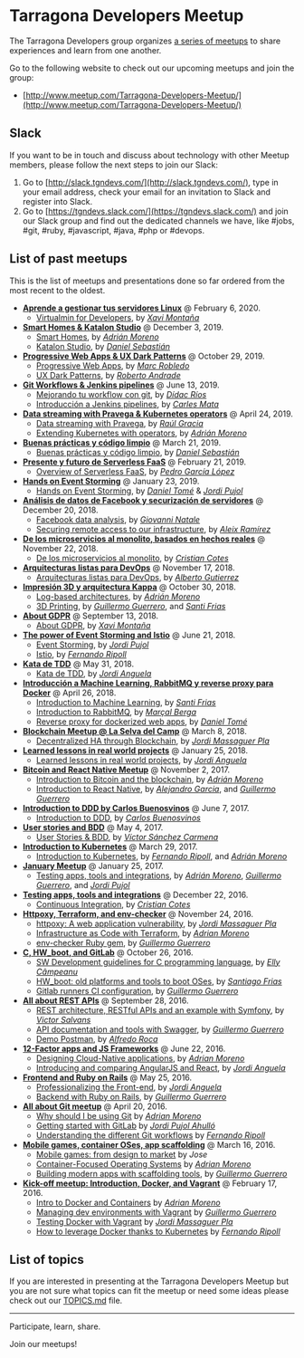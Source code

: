 # Tarragona Developers Meetup

The Tarragona Developers group organizes [a series of meetups](http://www.meetup.com/Tarragona-Developers-Meetup/) to share experiences and learn from one another.

Go to the following website to check out our upcoming meetups and join the group:

* [http://www.meetup.com/Tarragona-Developers-Meetup/](http://www.meetup.com/Tarragona-Developers-Meetup/)


## Slack

If you want to be in touch and discuss about technology with other Meetup members, please follow the next steps to join our Slack:

1. Go to [http://slack.tgndevs.com/](http://slack.tgndevs.com/), type in your email address, check your email for an invitation to Slack and register into Slack.
2. Go to [https://tgndevs.slack.com/](https://tgndevs.slack.com/) and join our Slack group and find out the dedicated channels we have, like #jobs, #git, #ruby, #javascript, #java, #php or #devops.


## List of past meetups

This is the list of meetups and presentations done so far ordered from the most recent to the oldest.

* **[Aprende a gestionar tus servidores Linux](https://www.meetup.com/Tarragona-Developers-Meetup/events/268107587/)** @ February 6, 2020.
  * [Virtualmin for Developers](https://github.com/tgndevs/meetup/raw/gh-pages/slides/virtualmin_for_developers.pdf), by *[Xavi Montaña](https://twitter.com/fxmontana)*
* **[Smart Homes & Katalon Studio](https://www.meetup.com/Tarragona-Developers-Meetup/events/266557369//)** @ December 3, 2019.
  * [Smart Homes](https://github.com/adrianmo/slides/raw/gh-pages/smart-homes/smart_homes.pdf), by *[Adrián Moreno](https://github.com/adrianmo)*
  * [Katalon Studio](#), by *[Daniel Sebastián](https://www.linkedin.com/in/danielesebastian/)*
* **[Progressive Web Apps & UX Dark Patterns](https://www.meetup.com/Tarragona-Developers-Meetup/events/265657835/)** @ October 29, 2019.
  * [Progressive Web Apps](https://github.com/tgndevs/meetup/raw/gh-pages/slides/PWA.pdf), by *[Marc Robledo](https://github.com/marcrobledo)*
  * [UX Dark Patterns](https://github.com/tgndevs/meetup/raw/gh-pages/slides/DarkPatterns.pdf), by *[Roberto Andrade](https://www.linkedin.com/in/robertoandradeperez/)*
* **[Git Workflows & Jenkins pipelines](https://www.meetup.com/Tarragona-Developers-Meetup/events/261826064/)** @ June 13, 2019.
  * [Mejorando tu workflow con git](#), by *[Dídac Ríos](https://github.com/didacrios)*
  * [Introducción a Jenkins pipelines](#), by *[Carles Mata](https://github.com/cmmata)*
* **[Data streaming with Pravega & Kubernetes operators](https://www.meetup.com/Tarragona-Developers-Meetup/events/260272030/)** @ April 24, 2019.
  * [Data streaming with Pravega](#), by *[Raúl Gracia](https://www.linkedin.com/in/raulgraciatinedo/)*
  * [Extending Kubernetes with operators](https://adrianmo.github.io/slides/k8s-operators/#/), by *[Adrián Moreno](https://github.com/adrianmo)*
* **[Buenas prácticas y código limpio](https://www.meetup.com/Tarragona-Developers-Meetup/events/259416765/)** @ March 21, 2019.
  * [Buenas prácticas y código limpio](#), by *[Daniel Sebastián](https://www.linkedin.com/in/danielesebastian/)*
* **[Presente y futuro de Serverless FaaS](https://www.meetup.com/Tarragona-Developers-Meetup/events/257895762/)** @ February 21, 2019.
  * [Overview of Serverless FaaS](https://github.com/tgndevs/meetup/raw/gh-pages/slides/faas_overview_pedro.pdf), by *[Pedro García López](http://pedrogarcialopez.es/)*
* **[Hands on Event Storming](https://www.meetup.com/Tarragona-Developers-Meetup/events/257666172/)** @ January 23, 2019.
  * [Hands on Event Storming](#), by *[Daniel Tomé](https://github.com/danitome24)* & *[Jordi Pujol](https://github.com/jpahullo)*
* **[Análisis de datos de Facebook y securización de servidores](https://www.meetup.com/Tarragona-Developers-Meetup/events/256645845/)** @ December 20, 2018.
  * [Facebook data analysis](#), by *[Giovanni Natale](https://www.linkedin.com/in/giovanni-natale-11394737/)*
  * [Securing remote access to our infrastructure](https://github.com/tgndevs/meetup/raw/gh-pages/slides/securing_remote_access.pdf), by *[Aleix Ramírez](https://www.linkedin.com/in/aleix-ram%C3%ADrez-baena-77b35a70/)*
* **[De los microservicios al monolito, basados en hechos reales](https://www.meetup.com/Tarragona-Developers-Meetup/events/254447535/)** @ November 22, 2018.
  * [De los microservicios al monolito](https://www.slideshare.net/RaY4cK/de-los-microservicios-al-monolito), by *[Cristian Cotes](https://github.com/Cotes)*
* **[Arquitecturas listas para DevOps](https://www.meetup.com/Tarragona-Developers-Meetup/events/256152957/)** @ November 17, 2018.
  * [Arquitecturas listas para DevOps](#), by *[Alberto Gutierrez](https://twitter.com/Guti_Mac)*
* **[Impresión 3D y arquitectura Kappa](https://www.meetup.com/Tarragona-Developers-Meetup/events/254381359/)** @ October 30, 2018.
  * [Log-based architectures](http://adrianmo.github.io/slides/log-architecture/), by *[Adrián Moreno](https://github.com/adrianmo)*
  * [3D Printing](https://docs.google.com/presentation/d/1XRucOycIgje1C5qwBrlGg_-7wBpEko6I9vkgBPxRSxQ/edit?usp=sharing), by *[Guillermo Guerrero](https://github.com/ryanfox1985)*, and *[Santi Frias](https://github.com/sfrias)*
* **[About GDPR](https://www.meetup.com/Tarragona-Developers-Meetup/events/254381124/)** @ September 13, 2018.
  * [About GDPR](https://es.slideshare.net/extern2000/about-gdpr-sobre-rgpd), by *[Xavi Montaña](https://twitter.com/fxmontana)*
* **[The power of Event Storming and Istio](https://www.meetup.com/Tarragona-Developers-Meetup/events/251019288/)** @ June 21, 2018.
  * [Event Storming](http://jpahullo.github.io/slides/eventstorming/), by *[Jordi Pujol](https://github.com/jpahullo)*
  * [Istio](#), by *[Fernando Ripoll](https://github.com/pipo02mix)*
* **[Kata de TDD](https://www.meetup.com/Tarragona-Developers-Meetup/events/249638584/)** @ May 31, 2018.
  * [Kata de TDD](https://www.slideshare.net/codiumteam/kata-de-tdd-by-jordi-anguela), by *[Jordi Anguela](https://github.com/jordianguela)*
* **[Introducción a Machine Learning, RabbitMQ y reverse proxy para Docker](https://www.meetup.com/Tarragona-Developers-Meetup/events/249638089/)** @ April 26, 2018.
  * [Introduction to Machine Learning](https://github.com/tgndevs/meetup/raw/gh-pages/slides/101_ML.pdf), by *[Santi Frias](https://github.com/sfrias)*
  * [Introduction to RabbitMQ](https://www.slideshare.net/MaralBerga/rabbitmq-tgndevs-meetup), by *[Marçal Berga](https://github.com/merciberga)*
  * [Reverse proxy for dockerized web apps](https://danitome24.github.io/meetup-nginx-reverseproxy/), by *[Daniel Tomé](https://github.com/danitome24)*
* **[Blockchain Meetup @ La Selva del Camp](https://www.meetup.com/Tarragona-Developers-Meetup/events/248102364/)** @ March 8, 2018.
  * [Decentralized HA through Blockchain](http://jordimassaguerpla.blogspot.com.es/2017/11/decentralized-ha.html), by *[Jordi Massaguer Pla](https://github.com/jordimassaguerpla)*
* **[Learned lessons in real world projects](https://www.meetup.com/Tarragona-Developers-Meetup/events/245637980/)** @ January 25, 2018.
  * [Learned lessons in real world projects](https://www.slideshare.net/codiumteam/learned-lessons-in-real-world-projects-by-jordi-anguela), by *[Jordi Anguela](https://github.com/jordianguela)*
* **[Bitcoin and React Native Meetup](https://www.meetup.com/Tarragona-Developers-Meetup/events/243770491/)** @ November 2, 2017.
  * [Introduction to Bitcoin and the blockchain](https://docs.google.com/presentation/d/e/2PACX-1vTCi-Vr5oPoCVv5CFZucIcYdjVtf5BgGP0Fq0yGanszgXRJpqJz0EGG0q7v53Y3jC5MMbjTKSMJurNF/pub), by *[Adrián Moreno](https://github.com/adrianmo)*
  * [Introduction to React Native](http://ryanfox1985.github.io/slides/reactnative101), by *[Alejandro Garcia](https://github.com/agrcrobles)*, and *[Guillermo Guerrero](https://github.com/ryanfox1985)*
* **[Introduction to DDD by Carlos Buenosvinos](https://www.meetup.com/Tarragona-Developers-Meetup/events/240393876/)** @ June 7, 2017.
  * [Introduction to DDD](https://www.youtube.com/watch?v=dDofYAOkpts), by *[Carlos Buenosvinos](https://twitter.com/buenosvinos)*
* **[User stories and BDD](https://www.meetup.com/Tarragona-Developers-Meetup/events/239405885/)** @ May 4, 2017.
  * [User Stories & BDD](https://docs.google.com/presentation/d/1PX05cpO2-V9hq9iWD9dNVYmj4Nydol3NMY0L8Q65bb8/pub), by *[Víctor Sánchez Carmena](https://twitter.com/vscarmena)*
* **[Introduction to Kubernetes](https://www.meetup.com/Tarragona-Developers-Meetup/events/238379684/)** @ March 29, 2017.
  * [Introduction to Kubernetes](http://adrianmo.github.io/slides/k8s-tgndevs), by *[Fernando Ripoll](https://github.com/pipo02mix)*, and *[Adrián Moreno](https://github.com/adrianmo)*
* **[January Meetup](https://www.meetup.com/Tarragona-Developers-Meetup/events/236985818/)** @ January 25, 2017.
  * [Testing apps, tools and integrations](https://tgndevs.github.io/superlists), by *[Adrián Moreno](https://github.com/adrianmo)*, *[Guillermo Guerrero](https://github.com/ryanfox1985)*, and *[Jordi Pujol](https://github.com/jpahullo)*
* **[Testing apps, tools and integrations](https://www.meetup.com/Tarragona-Developers-Meetup/events/236086896/)** @ December 22, 2016.
  * [Continuous Integration](https://github.com/tgndevs/meetup/raw/gh-pages/slides/ContinuousIntegration.pdf), by *[Cristian Cotes](https://github.com/Cotes)*
* **[Httpoxy, Terraform, and env-checker](https://www.meetup.com/Tarragona-Developers-Meetup/events/235569973/)** @ November 24, 2016.
  * [httpoxy: A web application vulnerability](https://drive.google.com/open?id=0B7IDcViGrJDOOTIwbmo4LXVVTkk), by *[Jordi Massaguer Pla](https://github.com/jordimassaguerpla)*
  * [Infrastructure as Code with Terraform](http://adrianmo.github.io/slides/terraform-tgndevs), by *[Adrian Moreno](https://github.com/adrianmo)*
  * [env-checker Ruby gem](https://github.com/ryanfox1985/env-checker), by *[Guillermo Guerrero](https://github.com/ryanfox1985)*
* **[C, HW_boot, and GitLab](https://www.meetup.com/Tarragona-Developers-Meetup/events/235065517/)** @ October 26, 2016.
  * [SW Development guidelines for C programming language](https://docs.google.com/presentation/d/1-VkEndrzHIdQS_jZlHRUjGnsINS5-rQRqZQYizglpAE/edit#slide=id.p3), by *[Elly Câmpeanu](https://www.linkedin.com/in/ellycampeanu)*
  * [HW_boot: old platforms and tools to boot OSes](http://sfrias.github.io/slides), by *[Santiago Frias](http://sfrias.github.io/slides)*
  * [Gitlab runners CI configuration](#), by *[Guillermo Guerrero](https://github.com/ryanfox1985)*
* **[All about REST APIs](http://www.meetup.com/Tarragona-Developers-Meetup/events/231684469/)** @ September 28, 2016.
  * [REST architecture, RESTful APIs and an example with Symfony](https://vsalvans.github.io/restapis), by *[Victor Salvans](https://github.com/vsalvans)*
  * [API documentation and tools with Swagger](http://ryanfox1985.github.io/slides/api_docs_tools), by *[Guillermo Guerrero](https://github.com/ryanfox1985)*
  * [Demo Postman](https://www.getpostman.com), by *[Alfredo Roca](https://github.com/AlfredoRoca)*
* **[12-Factor apps and JS Frameworks](http://www.meetup.com/Tarragona-Developers-Meetup/events/231684469/)** @ June 22, 2016.
  * [Designing Cloud-Native applications](http://adrianmo.github.io/slides/12factor), by *[Adrian Moreno](https://github.com/adrianmo)*
  * [Introducing and comparing AngularJS and React](http://www.slideshare.net/JordiAnguela/professionalizing-the-frontend), by *[Jordi Anguela](https://github.com/jordianguela)*
* **[Frontend and Ruby on Rails](http://www.meetup.com/Tarragona-Developers-Meetup/events/230835954/)** @ May 25, 2016.
  * [Professionalizing the Front-end](http://www.slideshare.net/JordiAnguela/professionalizing-the-frontend), by *[Jordi Anguela](https://github.com/jordianguela)*
  * [Backend with Ruby on Rails](http://ryanfox1985.github.io/slides/rails101/), by *[Guillermo Guerrero](https://github.com/ryanfox1985)*
* **[All about Git meetup](http://www.meetup.com/Tarragona-Developers-Meetup/events/229781981/)** @ April 20, 2016.
  * [Why should I be using Git](http://adrianmo.github.io/slides/whygit/) by *[Adrian Moreno](https://github.com/adrianmo)*
  * [Getting started with GitLab](http://jpahullo.github.io/slides/gitlab/) by *[Jordi Pujol Ahulló](https://github.com/jpahullo)*
  * [Understanding the different Git workflows](http://pipo02mix.github.io/slides/git-workflows.html) by *[Fernando Ripoll](https://github.com/pipo02mix)*
* **[Mobile games, container OSes, app scaffolding](http://www.meetup.com/Tarragona-Developers-Meetup/events/228972741/)** @ March 16, 2016.
  * [Mobile games: from design to market](http://juegosmovil.blogspot.es/) by *Jose*
  * [Container-Focused Operating Systems](http://adrianmo.github.io/slides/containeros/) by *[Adrian Moreno](https://github.com/adrianmo)*
  * [Building modern apps with scaffolding tools](http://ryanfox1985.github.io/slides/scaffolding_modern_apps/), by *[Guillermo Guerrero](https://github.com/ryanfox1985)*
* **[Kick-off meetup: Introduction, Docker, and Vagrant](http://www.meetup.com/Tarragona-Developers-Meetup/events/228350522/)** @ February 17, 2016.
  * [Intro to Docker and Containers](http://adrianmo.github.io/slides/docker101/) by *[Adrian Moreno](https://github.com/adrianmo)*
  * [Managing dev environments with Vagrant](http://ryanfox1985.github.io/slides/vagrant101/) by *[Guillermo Guerrero](https://github.com/ryanfox1985)*
  * [Testing Docker with Vagrant](https://drive.google.com/file/d/0B7IDcViGrJDOZ0VtUDlwYjNYaDg/view) by *[Jordi Massaguer Pla](https://github.com/jordimassaguerpla)*
  * [How to leverage Docker thanks to Kubernetes](https://docs.google.com/presentation/d/1MuWJUB_bMxU6WspA1zggNE0QP-03uVI-vqbdDS25kIs/pub?start=true&loop=false&delayms=60000) by *[Fernando Ripoll](https://github.com/pipo02mix)*


## List of topics

If you are interested in presenting at the Tarragona Developers Meetup but you are not sure what topics can fit the meetup or need some ideas please check out our [TOPICS.md](TOPICS.md) file.

---

Participate, learn, share.

Join our meetups!
